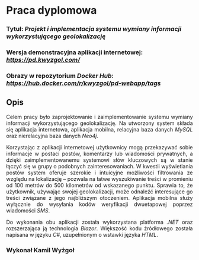 # Praca dyplomowa
### Tytuł: *Projekt i implementacja systemu wymiany informacji wykorzystującego geolokalizację*
### Wersja demonstracyjna aplikacji internetowej: *https://pd.kwyzgol.com/*
### Obrazy w repozytorium *Docker Hub*: *https://hub.docker.com/r/kwyzgol/pd-webapp/tags*

## Opis
<p align="justify">
Celem pracy było zaprojektowanie i zaimplementowanie systemu wymiany informacji wykorzystującego geolokalizację. Na utworzony system składa się aplikacja internetowa, aplikacja mobilna, relacyjna baza danych <i>MySQL</i> oraz nierelacyjna baza danych <i>Neo4j</i>.
</p>

<p align="justify">
Korzystając z aplikacji internetowej użytkownicy mogą przekazywać sobie informacje w postaci postów, komentarzy lub wiadomości prywatnych, a dzięki zaimplementowanemu systemowi słów kluczowych są w stanie łączyć się w grupy o podobnych zainteresowaniach. W kwestii wyświetlania postów system oferuje szerokie i intuicyjne możliwości filtrowania ze względu na lokalizację – pozwala na łatwe wyszukiwanie treści w promieniu od 100 metrów do 500 kilometrów od wskazanego punktu. Sprawia to, że użytkownik, używając swojej geolokalizacji, może odnaleźć interesujące go treści związane z jego najbliższym otoczeniem. Aplikacja mobilna służy wyłącznie do wysyłania kodów weryfikacji dwuetapowej poprzez wiadomości <i>SMS</i>.
</p>

<p align="justify">
Do wykonania obu aplikacji została wykorzystana platforma <i>.NET</i> oraz rozszerzająca ją technologia <i>Blazor</i>. Większość kodu źródłowego została napisana w języku <i>C#</i>, uzupełnionym o wstawki języka <i>HTML</i>.
</p>

### Wykonał Kamil Wyżgoł